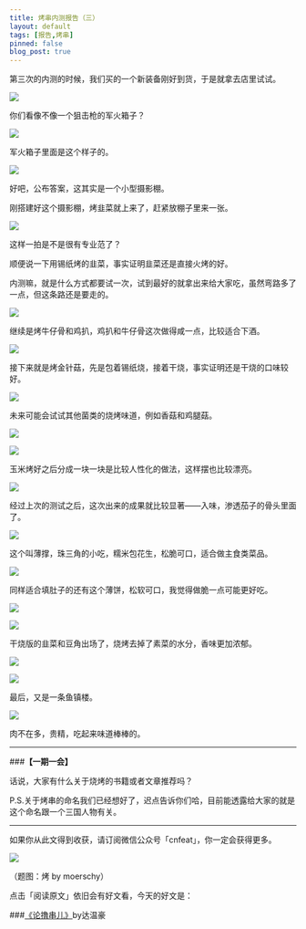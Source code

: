 ```yaml
---
title: 烤串内测报告（三）
layout: default
tags: [报告,烤串]
pinned: false
blog_post: true
---
```


第三次的内测的时候，我们买的一个新装备刚好到货，于是就拿去店里试试。

![](http://cnfeat.qiniudn.com/DSC04257.JPG)

你们看像不像一个狙击枪的军火箱子？

![](http://cnfeat.qiniudn.com/DSC04258.JPG)

军火箱子里面是这个样子的。

![](http://cnfeat.qiniudn.com/DSC04265.JPG)

好吧，公布答案，这其实是一个小型摄影棚。

刚搭建好这个摄影棚，烤韭菜就上来了，赶紧放棚子里来一张。

![](http://cnfeat.qiniudn.com/DSC04276.JPG)

这样一拍是不是很有专业范了？

顺便说一下用锡纸烤的韭菜，事实证明韭菜还是直接火烤的好。

内测嘛，就是什么方式都要试一次，试到最好的就拿出来给大家吃，虽然弯路多了一点，但这条路还是要走的。

![](http://cnfeat.qiniudn.com/DSC04291.JPG)

继续是烤牛仔骨和鸡扒，鸡扒和牛仔骨这次做得咸一点，比较适合下酒。

![](http://cnfeat.qiniudn.com/DSC04296.JPG)

接下来就是烤金针菇，先是包着锡纸烧，接着干烧，事实证明还是干烧的口味较好。

![](http://cnfeat.qiniudn.com/DSC04312.JPG)

未来可能会试试其他菌类的烧烤味道，例如香菇和鸡腿菇。

![](http://cnfeat.qiniudn.com/DSC04299.JPG)

![](http://cnfeat.qiniudn.com/DSC04305.JPG)

玉米烤好之后分成一块一块是比较人性化的做法，这样摆也比较漂亮。

![](http://cnfeat.qiniudn.com/DSC04320.JPG)

经过上次的测试之后，这次出来的成果就比较显著——入味，渗透茄子的骨头里面了。

![](http://cnfeat.qiniudn.com/DSC04324.JPG)

这个叫薄撑，珠三角的小吃，糯米包花生，松脆可口，适合做主食类菜品。

![](http://cnfeat.qiniudn.com/DSC04334.JPG)

同样适合填肚子的还有这个薄饼，松软可口，我觉得做脆一点可能更好吃。

![](http://cnfeat.qiniudn.com/DSC04327.JPG)

![](http://cnfeat.qiniudn.com/DSC04330.JPG)

干烧版的韭菜和豆角出场了，烧烤去掉了素菜的水分，香味更加浓郁。

![](http://cnfeat.qiniudn.com/DSC04341.JPG)

![](http://cnfeat.qiniudn.com/DSC04343.JPG)

最后，又是一条鱼镇楼。

![](http://cnfeat.qiniudn.com/DSC04344.JPG)

肉不在多，贵精，吃起来味道棒棒的。

---

###**【一期一会】**

话说，大家有什么关于烧烤的书籍或者文章推荐吗？

P.S.关于烤串的命名我们已经想好了，迟点告诉你们哈，目前能透露给大家的就是这个命名跟一个三国人物有关。


----

如果你从此文得到收获，请订阅微信公众号「cnfeat」，你一定会获得更多。

![](http://cnfeat.qiniudn.com/signitrue-2014-11-15.jpg)

（题图：烤 by moerschy）

点击「阅读原文」依旧会有好文看，今天的好文是：

###[《论撸串儿》](http://www.jianshu.com/p/861243d29980)by达温豪

